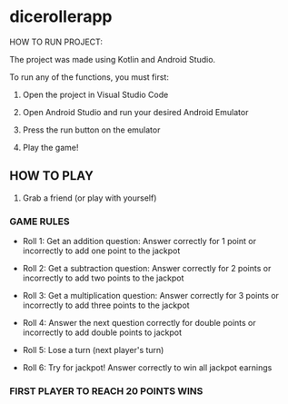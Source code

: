 # dicerollerapp

HOW TO RUN PROJECT:

The project was made using Kotlin and Android Studio.

To run any of the functions, you must first:

1. Open the project in Visual Studio Code

2. Open Android Studio and run your desired Android Emulator

3. Press the run button on the emulator

4. Play the game!

## HOW TO PLAY

1. Grab a friend (or play with yourself)

### GAME RULES

- Roll 1: Get an addition question: Answer correctly for 1 point or incorrectly to add one point to the jackpot

- Roll 2: Get a subtraction question: Answer correctly for 2 points or incorrectly to add two points to the jackpot

- Roll 3: Get a multiplication question: Answer correctly for 3 points or incorrectly to add three points to the jackpot

- Roll 4: Answer the next question correctly for double points or incorrectly to add double points to jackpot

- Roll 5: Lose a turn (next player's turn)

- Roll 6: Try for jackpot! Answer correctly to win all jackpot earnings

### FIRST PLAYER TO REACH 20 POINTS WINS
